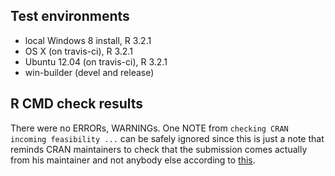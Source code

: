 ## Test environments
* local Windows 8 install, R 3.2.1
* OS X (on travis-ci), R 3.2.1
* Ubuntu 12.04 (on travis-ci), R 3.2.1
* win-builder (devel and release)

## R CMD check results
There were no ERRORs, WARNINGs. 
One NOTE from `checking CRAN incoming feasibility ...` can be safely ignored since this is just a note that reminds CRAN maintainers to check that the submission comes actually from his maintainer and not anybody else according to [this](https://mailman.stat.ethz.ch/pipermail/r-devel/2014-March/068497.html).  
